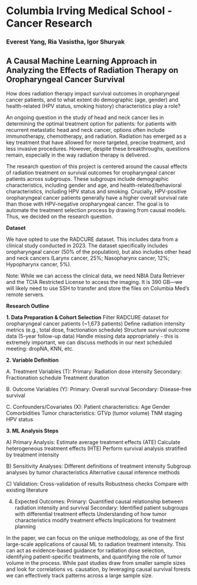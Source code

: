 # **Columbia Irving Medical School - Cancer Research**

### **Everest Yang, Ria Vasistha, Igor Shuryak**

## **A Causal Machine Learning Approach in Analyzing the Effects of Radiation Therapy on Oropharyngeal Cancer Survival**

How does radiation therapy impact survival outcomes in oropharyngeal cancer patients, and to what extent do demographic (age, gender) and health-related (HPV status, smoking history) characteristics play a role?

An ongoing question in the study of head and neck cancer lies in determining the optimal treatment option for patients: for patients with recurrent metastatic head and neck cancer, options often include immunotherapy, chemotherapy, and radiation. Radiation has emerged as a key treatment that have allowed for more targeted, precise treatment, and less invasive procedures. However, despite these breakthroughs, questions remain, especially in the way radiation therapy is delivered. 

The research question of this project is centered around the causal effects of radiation treatment on survival outcomes for oropharyngeal cancer patients across subgroups. These subgroups include demographic characteristics, including gender and age, and health-related/behavioral characteristics, including HPV status and smoking. Crucially, HPV-positive oropharyngeal cancer patients generally have a higher overall survival rate than those with HPV-negative oropharyngeal cancer. The goal is to automate the treatment selection process by drawing from causal models. Thus, we decided on the research question.

**Dataset**

We have opted to use the RADCURE dataset. This includes data from a clinical study conducted in 2023. The dataset specifically includes oropharyngeal cancer (50% of the population), but also includes other head and neck cancers (Larynx cancer, 25%; Nasopharynx cancer, 12%; Hypopharynx cancer, 5%). 

Note: While we can access the clinical data, we need NBIA Data Retriever and the TCIA Restricted License to access the imaging. It is 390 GB—we will likely need to use SSH to transfer and store the files on Columbia Med’s remote servers.

**Research Outline**

**1. Data Preparation & Cohort Selection**
Filter RADCURE dataset for oropharyngeal cancer patients (~1,673 patients)
Define radiation intensity metrics (e.g., total dose, fractionation schedule)
Structure survival outcome data (5-year follow-up data)
Handle missing data appropriately - this is extremely important, we can discuss methods in our next scheduled meeting: dropNA, KNN, etc.

**2. Variable Definition**

A. Treatment Variables (T):
Primary: Radiation dose intensity
Secondary: Fractionation schedule
Treatment duration

B. Outcome Variables (Y):
Primary: Overall survival
Secondary: Disease-free survival

C. Confounders/Covariates (X):
Patient characteristics:
Age
Gender
Comorbidities
Tumor characteristics:
GTVp (tumor volume)
TNM staging
HPV status

**3. ML Analysis Steps**

A) Primary Analysis:
Estimate average treatment effects (ATE)
Calculate heterogeneous treatment effects (HTE)
Perform survival analysis stratified by treatment intensity

B) Sensitivity Analyses:
Different definitions of treatment intensity
Subgroup analyses by tumor characteristics
Alternative causal inference methods

C) Validation:
Cross-validation of results
Robustness checks
Compare with existing literature

4. Expected Outcomes:
Primary: Quantified causal relationship between radiation intensity and survival
Secondary:
Identified patient subgroups with differential treatment effects
Understanding of how tumor characteristics modify treatment effects
Implications for treatment planning

In the paper, we can focus on the unique methodology, as one of the first large-scale applications of causal ML to radiation treatment intensity. This can act as evidence-based guidance for radiation dose selection, identifying patient-specific treatments, and quantifying the role of tumor volume in the process. While past studies draw from smaller sample sizes and look for correlations vs. causation, by leveraging causal survival forests we can effectively track patterns across a large sample size.
